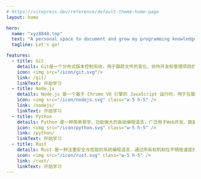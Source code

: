 ```yaml
---
# https://vitepress.dev/reference/default-theme-home-page
layout: home

hero:
  name: "xyz8848.top"
  text: "A personal space to document and grow my programming knowledge."
  tagline: Let's go!

features:
  - title: Git
    details: Git是一个分布式版本控制系统，用于跟踪文件的变化、协作开发和管理项目的历史版本
    icon: <img src="/icon/git.svg"/>
    link: /git/
    linkText: 开始学习
  - title: Node.js
    details: Node.js 是一个基于 Chrome V8 引擎的 JavaScript 运行时，用于在服务器端运行 JavaScript，实现高性能的网络应用程序开发。
    icon: <img src="/icon/nodejs.svg" class="w-5 h-5" />
    link: /nodejs/
    linkText: 开始学习
  - title: Python
    details: Python 是一种简单易学、功能强大的高级编程语言，广泛用于Web开发、数据分析、人工智能、自动化等领域。
    icon: <img src="/icon/python.svg" class="w-5 h-5" />
    link: /python/
    linkText: 开始学习
  - title: Rust
    details: Rust 是一种注重安全与性能的系统编程语言，通过所有权机制在不牺牲速度的前提下保证内存安全，避免常见编程错误。
    icon: <img src="/icon/rust.svg" class="w-5 h-5" />
    link: /rust/
    linkText: 开始学习
---
```


